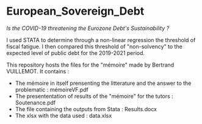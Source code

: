 # European_Sovereign_Debt

_Is the COVID-19 threatening the Eurozone Debt's Sustainability ?_

I used STATA to determine through a non-linear regression the threshold of fiscal fatigue. I then compared this threshold of "non-solvency" to the expected level of public debt for the 2019-2021 period.

This repository hosts the files for the "mémoire" made by Bertrand VUILLEMOT. It contains :

* The mémoire in itself prensenting the litterature and the answer to the problematic : mémoireVF.pdf
* The presententation of results of the "mémoire" for the tutors : Soutenance.pdf
* The file containing the outputs from Stata : Results.docx
* The xlsx with the data used : data.xlsx
